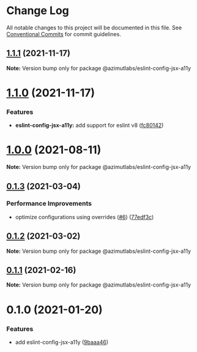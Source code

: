 # Change Log

All notable changes to this project will be documented in this file.
See [Conventional Commits](https://conventionalcommits.org) for commit guidelines.

## [1.1.1](https://github.com/azimutlabs/eslint/compare/@azimutlabs/eslint-config-jsx-a11y@1.1.0...@azimutlabs/eslint-config-jsx-a11y@1.1.1) (2021-11-17)

**Note:** Version bump only for package @azimutlabs/eslint-config-jsx-a11y





# [1.1.0](https://github.com/azimutlabs/eslint/compare/@azimutlabs/eslint-config-jsx-a11y@1.0.0...@azimutlabs/eslint-config-jsx-a11y@1.1.0) (2021-11-17)


### Features

* **eslint-config-jsx-a11y:** add support for eslint v8 ([fc80142](https://github.com/azimutlabs/eslint/commit/fc80142ab1dd552d0f18a9288ded9e5f33a1be99))





# [1.0.0](https://github.com/azimutlabs/eslint/compare/@azimutlabs/eslint-config-jsx-a11y@0.1.3...@azimutlabs/eslint-config-jsx-a11y@1.0.0) (2021-08-11)

**Note:** Version bump only for package @azimutlabs/eslint-config-jsx-a11y





## [0.1.3](https://github.com/azimutlabs/eslint/compare/@azimutlabs/eslint-config-jsx-a11y@0.1.2...@azimutlabs/eslint-config-jsx-a11y@0.1.3) (2021-03-04)


### Performance Improvements

* optimize configurations using overrides ([#6](https://github.com/azimutlabs/eslint/issues/6)) ([77edf3c](https://github.com/azimutlabs/eslint/commit/77edf3cfe33e2afb499c5fd26813a0e09dafd110))





## [0.1.2](https://github.com/azimutlabs/eslint/compare/@azimutlabs/eslint-config-jsx-a11y@0.1.1...@azimutlabs/eslint-config-jsx-a11y@0.1.2) (2021-03-02)

**Note:** Version bump only for package @azimutlabs/eslint-config-jsx-a11y





## [0.1.1](https://github.com/azimutlabs/eslint/compare/@azimutlabs/eslint-config-jsx-a11y@0.1.0...@azimutlabs/eslint-config-jsx-a11y@0.1.1) (2021-02-16)

**Note:** Version bump only for package @azimutlabs/eslint-config-jsx-a11y





# 0.1.0 (2021-01-20)


### Features

* add eslint-config-jsx-a11y ([9baaa46](https://github.com/azimutlabs/eslint/commit/9baaa469ed20e23ab14e3651f726c7d18c909c03))
